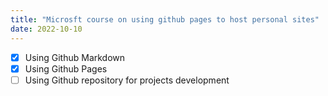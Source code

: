 ```yaml
---
title: "Microsft course on using github pages to host personal sites"
date: 2022-10-10
---
```


- [x] Using Github Markdown
- [x] Using Github Pages
- [ ] Using Github repository for projects development
